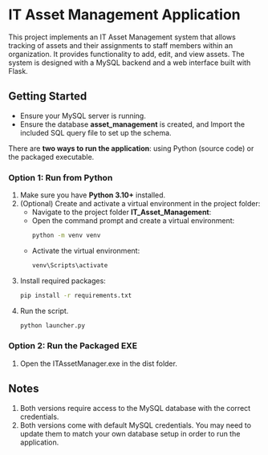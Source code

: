 # IT Asset Management Application

This project implements an IT Asset Management system that allows tracking of assets and their assignments to staff members within an organization. It provides functionality to add, edit, and view assets. The system is designed with a MySQL backend and a web interface built with Flask.
## Getting Started

- Ensure your MySQL server is running.
- Ensure the database **asset_management** is created, and Import the included SQL query file to set up the schema.

There are **two ways to run the application**: using Python (source code) or the packaged executable.

### Option 1: Run from Python

1. Make sure you have **Python 3.10+** installed.
2. (Optional) Create and activate a virtual environment in the project folder:
   - Navigate to the project folder **IT_Asset_Management**:
   - Open the command prompt and create a virtual environment:
     ```bash
     python -m venv venv
     
   - Activate the virtual environment:
     ```bash
     venv\Scripts\activate
     
3. Install required packages:
   ```bash
   pip install -r requirements.txt

6. Run the script. 
   ```bash
   python launcher.py
   
### Option 2: Run the Packaged EXE

1. Open the ITAssetManager.exe in the dist folder.

## Notes

1. Both versions require access to the MySQL database with the correct credentials.
2. Both versions come with default MySQL credentials. You may need to update them to match your own database setup in order to run the application.